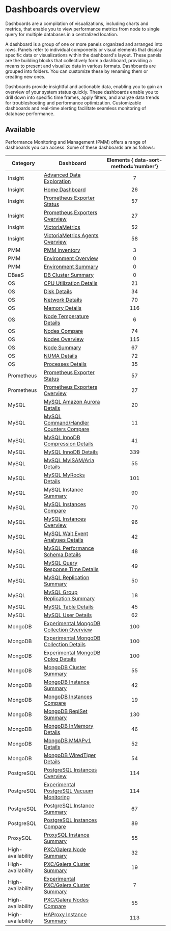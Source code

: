 # Dashboards overview

Dashboards are a compilation of visualizations, including charts and metrics, that enable you to view performance metrics from node to single query for multiple databases in a centralized location. 

A dashboard is a group of one or more panels organized and arranged into rows. Panels refer to individual components or visual elements that display specific data or visualizations within the dashboard's layout. These panels are the building blocks that collectively form a dashboard, providing a means to present and visualize data in various formats. Dashboards are grouped into folders. You can customize these by renaming them or creating new ones. 

Dashboards provide insightful and actionable data, enabling you to gain an overview of your system status quickly. These dashboards enable you to drill down into specific time frames, apply filters, and analyze data trends for troubleshooting and performance optimization. Customizable dashboards and real-time alerting facilitate seamless monitoring of database performance.


## Available 

Performance Monitoring and Management (PMM) offers a range of dashboards you can access. Some of these dashboards are as follows:

| Category          | Dashboard                                                                                | Elements { data-sort-method='number'} |
|-------------------|------------------------------------------------------------------------------------------|:-------------------------------------:|
| Insight           | [Advanced Data Exploration]                                                              | 7
| Insight           | [Home Dashboard]                                                                         | 26
| Insight           | [Prometheus Exporter Status]                                                             | 57
| Insight           | [Prometheus Exporters Overview]                                                          | 27
| Insight           | [VictoriaMetrics]                                                                        | 52
| Insight           | [VictoriaMetrics Agents Overview]                                                        | 58
| PMM               | [PMM Inventory]                                                                          | 3
| PMM               | [Environment Overview]                                                                   | 0
| PMM               | [Environment Summary]                                                                    | 0
| DBaaS             | [DB Cluster Summary]                                                                     | 0
| OS                | [CPU Utilization Details]                                                                | 21
| OS                | [Disk Details]                                                                           | 34
| OS                | [Network Details]                                                                        | 70
| OS                | [Memory Details]                                                                         | 116
| OS                | [Node Temperature Details]                                                               | 6
| OS                | [Nodes Compare]                                                                          | 74
| OS                | [Nodes Overview]                                                                         | 115
| OS                | [Node Summary]                                                                           | 67
| OS                | [NUMA Details]                                                                           | 72
| OS                | [Processes Details]                                                                      | 35
| Prometheus        | [Prometheus Exporter Status]                                                             | 57
| Prometheus        | [Prometheus Exporters Overview]                                                          | 27
| MySQL             | [MySQL Amazon Aurora Details]                                                            | 20
| MySQL             | [MySQL Command/Handler Counters Compare]                                                 | 11
| MySQL             | [MySQL InnoDB Compression Details]                                                       | 41
| MySQL             | [MySQL InnoDB Details]                                                                   | 339
| MySQL             | [MySQL MyISAM/Aria Details]                                                              | 55
| MySQL             | [MySQL MyRocks Details]                                                                  | 101
| MySQL             | [MySQL Instance Summary]                                                                 | 90
| MySQL             | [MySQL Instances Compare]                                                                | 70
| MySQL             | [MySQL Instances Overview]                                                               | 96
| MySQL             | [MySQL Wait Event Analyses Details]                                                      | 42
| MySQL             | [MySQL Performance Schema Details]                                                       | 48
| MySQL             | [MySQL Query Response Time Details]                                                      | 49
| MySQL             | [MySQL Replication Summary]                                                              | 50
| MySQL             | [MySQL Group Replication Summary]                                                        | 18
| MySQL             | [MySQL Table Details]                                                                    | 45
| MySQL             | [MySQL User Details]                                                                     | 62
| MongoDB           | [Experimental MongoDB Collection Overview]                                                             | 100
| MongoDB           | [Experimental MongoDB Collection Details]                                                             | 100
| MongoDB           | [Experimental MongoDB Oplog Details]                                                             | 100
| MongoDB           | [MongoDB Cluster Summary]                                                                | 55
| MongoDB           | [MongoDB Instance Summary]                                                               | 42
| MongoDB           | [MongoDB Instances Compare]                                                              | 19
| MongoDB           | [MongoDB ReplSet Summary]                                                                | 130
| MongoDB           | [MongoDB InMemory Details]                                                               | 46
| MongoDB           | [MongoDB MMAPv1 Details]                                                                 | 52
| MongoDB           | [MongoDB WiredTiger Details]                                                             | 54
| PostgreSQL        | [PostgreSQL Instances Overview]                                                          | 114
| PostgreSQL        | [Experimental PostgreSQL Vacuum Monitoring]                                              | 114
| PostgreSQL        | [PostgreSQL Instance Summary]                                                            | 67
| PostgreSQL        | [PostgreSQL Instances Compare]                                                           | 89
| ProxySQL          | [ProxySQL Instance Summary]                                                              | 55
| High-availability | [PXC/Galera Node Summary]                                                                | 32
| High-availability | [PXC/Galera Cluster Summary]                                                             | 19
| High-availability | [Experimental PXC/Galera Cluster Summary]                                                 | 7
| High-availability | [PXC/Galera Nodes Compare]                                                               | 55
| High-availability | [HAProxy Instance Summary]                                                               | 113

[Advanced Data Exploration]: ../../reference/dashboards/dashboard-advanced-data-exploration.md
[Home Dashboard]: dashboard-home.md
[DB Cluster Summary]: ../../reference/dashboard-cluster-summary.md
[Prometheus Exporter Status]: ../../reference/dashboard-prometheus-exporter-status.md
[Prometheus Exporters Overview]: ../../reference/dashboard-prometheus-exporters-overview.md
[VictoriaMetrics]: ../../reference/dashboard-victoriametrics.md
[VictoriaMetrics Agents Overview]: ../../reference/dashboard-victoriametrics-agents-overview.md
[PMM Inventory]: dashboard-inventory.md
[Environment Overview]: ../../reference/dashboard-env-overview.md
[Environment Summary]: ../../reference/dashboard-environent-summary.md
[CPU Utilization Details]: ../../reference/dashboard-cpu-utilization-details.md
[Disk Details]: ../../reference/dashboard-disk-details.md
[Network Details]: ../../reference/dashboard-network-details.md
[Memory Details]: ../../reference/dashboard-memory-details.md
[Node Temperature Details]: ../../reference/dashboard-node-temperature-details.md
[Nodes Compare]: ../../reference/dashboard-nodes-compare.md
[Nodes Overview]: ../../reference/dashboard-nodes-overview.md
[Node Summary]: ../../reference/dashboard-node-summary.md
[NUMA Details]: ../../reference/dashboard-numa-details.md
[Processes Details]: ../../reference/dashboard-processes-details.md
[Prometheus Exporter Status]: ../../reference/dashboard-prometheus-exporter-status.md
[Prometheus Exporters Overview]: ../../reference/dashboard-prometheus-exporters-overview.md
[MySQL Amazon Aurora Details]: ../../reference/dashboard-mysql-amazon-aurora-details.md
[MySQL Command/Handler Counters Compare]: ../../reference/dashboard-mysql-command-handler-counters-compare.md
[MySQL InnoDB Compression Details]: ../../reference/dashboard-mysql-innodb-compression-details.md
[MySQL InnoDB Details]: ../../reference/dashboard-mysql-innodb-details.md
[MySQL MyISAM/Aria Details]: ../../reference/dashboard-mysql-myisam-aria-details.md
[MySQL MyRocks Details]: ../../reference/dashboard-mysql-myrocks-details.md
[MySQL Instance Summary]: ../../reference/dashboard-mysql-instance-summary.md
[MySQL Instances Compare]: ../../reference/dashboard-mysql-instances-compare.md
[MySQL Instances Overview]: ../../reference/dashboard-mysql-instances-overview.md
[MySQL Wait Event Analyses Details]: ../../reference/dashboard-mysql-wait-event-analyses-details.md
[MySQL Performance Schema Details]: ../../reference/dashboard-mysql-performance-schema-details.md
[MySQL Query Response Time Details]: ../../reference/dashboard-mysql-query-response-time-details.md
[MySQL Replication Summary]: ../../reference/dashboard-mysql-replication-summary.md
[MySQL Group Replication Summary]: ../../reference/dashboard-mysql-group-replication-summary.md
[MySQL Table Details]: ../../reference/dashboard-mysql-table-details.md
[MySQL User Details]: ../../reference/dashboard-mysql-user-details.md
[MySQL TokuDB Details]: ../../reference/dashboard-mysql-tokudb-details.md
[Experimental MongoDB Collection Overview]: ../../reference/dashboard-mongodb-experimental_collection_overview.md
[Experimental MongoDB Collection Details]: ../../reference/dashboard-mongodb-experimental_collection_details.md
[Experimental MongoDB Oplog Details]: ../../reference/dashboard-mongodb-experimental_oplog.md
[MongoDB Cluster Summary]: ../../reference/dashboard-mongodb-cluster-summary.md
[MongoDB Instance Summary]: ../../reference/dashboard-mongodb-instance-summary.md
[MongoDB Instances Overview]: ../../reference/dashboard-mongodb-instances-overview.md
[MongoDB Instances Compare]: ../../reference/dashboard-mongodb-instances-compare.md
[MongoDB ReplSet Summary]: ../../reference/dashboard-mongodb-replset-summary.md
[MongoDB InMemory Details]: ../../reference/dashboard-mongodb-inmemory-details.md
[MongoDB MMAPv1 Details]: ../../reference/dashboard-mongodb-mmapv1-details.md
[MongoDB WiredTiger Details]: ../../reference/dashboard-mongodb-wiredtiger-details.md
[Experimental PostgreSQL Vacuum Monitoring]: dashboard-postgresql-vacuum-monitoring-experimental.md
[PostgreSQL Instances Overview]: ../../reference/dashboard-postgresql-instances-overview.md
[PostgreSQL Instance Summary]: ../../reference/dashboard-postgresql-instance-summary.md
[PostgreSQL Instances Compare]: ../../reference/dashboard-postgresql-instances-compare.md
[ProxySQL Instance Summary]: ../../reference/dashboard-proxysql-instance-summary.md
[PXC/Galera Node Summary]: ../../reference/dashboard-pxc-galera-node-summary.md
[PXC/Galera Cluster Summary]: ../../reference/dashboard-pxc-galera-cluster-summary.md
[Experimental PXC/Galera Cluster Summary]: ../../reference/dashboard-pxc-galera-cluster-summary-experimental.md
[PXC/Galera Nodes Compare]: ../../reference/dashboard-pxc-galera-nodes-compare.md
[HAProxy Instance Summary]: ../../reference/dashboard-haproxy-instance-summary.md
